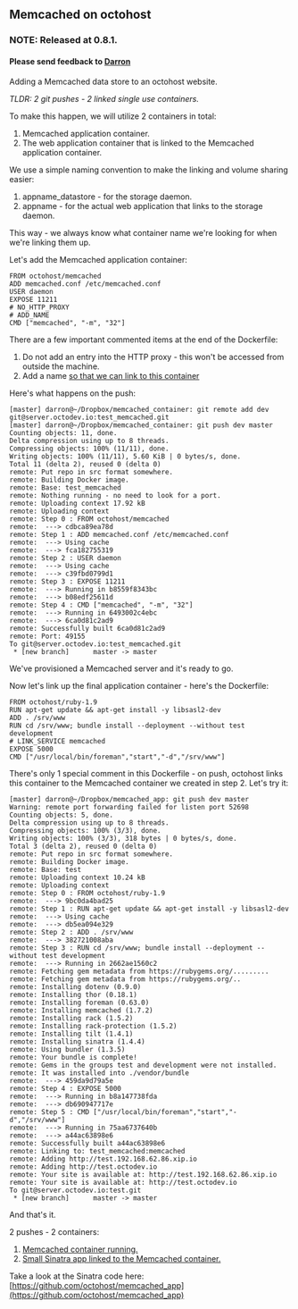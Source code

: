 ## Memcached on octohost
### NOTE: Released at 0.8.1.
#### Please send feedback to [Darron](mailto:darron@froese.org)

Adding a Memcached data store to an octohost website.

*TLDR: 2 git pushes - 2 linked single use containers.*

To make this happen, we will utilize 2 containers in total:

1. Memcached application container.
2. The web application container that is linked to the Memcached application container.

We use a simple naming convention to make the linking and volume sharing easier:

1. appname\_datastore - for the storage daemon.
2. appname - for the actual web application that links to the storage daemon.

This way - we always know what container name we're looking for when we're linking them up.

Let's add the Memcached application container:

```
FROM octohost/memcached
ADD memcached.conf /etc/memcached.conf
USER daemon
EXPOSE 11211
# NO_HTTP_PROXY
# ADD_NAME
CMD ["memcached", "-m", "32"]
```

There are a few important commented items at the end of the Dockerfile:

1. Do not add an entry into the HTTP proxy - this won't be accessed from outside the machine.
2. Add a name [so that we can link to this container](http://docs.docker.io/en/latest/use/working_with_volumes/)

Here's what happens on the push:

```
[master] darron@~/Dropbox/memcached_container: git remote add dev git@server.octodev.io:test_memcached.git
[master] darron@~/Dropbox/memcached_container: git push dev master
Counting objects: 11, done.
Delta compression using up to 8 threads.
Compressing objects: 100% (11/11), done.
Writing objects: 100% (11/11), 5.60 KiB | 0 bytes/s, done.
Total 11 (delta 2), reused 0 (delta 0)
remote: Put repo in src format somewhere.
remote: Building Docker image.
remote: Base: test_memcached
remote: Nothing running - no need to look for a port.
remote: Uploading context 17.92 kB
remote: Uploading context
remote: Step 0 : FROM octohost/memcached
remote:  ---> cdbca89ea78d
remote: Step 1 : ADD memcached.conf /etc/memcached.conf
remote:  ---> Using cache
remote:  ---> fca182755319
remote: Step 2 : USER daemon
remote:  ---> Using cache
remote:  ---> c39fbd0799d1
remote: Step 3 : EXPOSE 11211
remote:  ---> Running in b8559f8343bc
remote:  ---> b08edf25611d
remote: Step 4 : CMD ["memcached", "-m", "32"]
remote:  ---> Running in 6493002c4ebc
remote:  ---> 6ca0d81c2ad9
remote: Successfully built 6ca0d81c2ad9
remote: Port: 49155
To git@server.octodev.io:test_memcached.git
 * [new branch]      master -> master
 ```

We've provisioned a Memcached server and it's ready to go.

Now let's link up the final application container - here's the Dockerfile:

 ```
 FROM octohost/ruby-1.9
 RUN apt-get update && apt-get install -y libsasl2-dev
 ADD . /srv/www
 RUN cd /srv/www; bundle install --deployment --without test development
 # LINK_SERVICE memcached
 EXPOSE 5000
 CMD ["/usr/local/bin/foreman","start","-d","/srv/www"]
 ```

There's only 1 special comment in this Dockerfile - on push, octohost links this container to the Memcached container we created in step 2. Let's try it:

 ```
 [master] darron@~/Dropbox/memcached_app: git push dev master
 Warning: remote port forwarding failed for listen port 52698
 Counting objects: 5, done.
 Delta compression using up to 8 threads.
 Compressing objects: 100% (3/3), done.
 Writing objects: 100% (3/3), 318 bytes | 0 bytes/s, done.
 Total 3 (delta 2), reused 0 (delta 0)
 remote: Put repo in src format somewhere.
 remote: Building Docker image.
 remote: Base: test
 remote: Uploading context 10.24 kB
 remote: Uploading context
 remote: Step 0 : FROM octohost/ruby-1.9
 remote:  ---> 9bc0da4bad25
 remote: Step 1 : RUN apt-get update && apt-get install -y libsasl2-dev
 remote:  ---> Using cache
 remote:  ---> db5ea094e329
 remote: Step 2 : ADD . /srv/www
 remote:  ---> 382721008aba
 remote: Step 3 : RUN cd /srv/www; bundle install --deployment --without test development
 remote:  ---> Running in 2662ae1560c2
 remote: Fetching gem metadata from https://rubygems.org/.........
 remote: Fetching gem metadata from https://rubygems.org/..
 remote: Installing dotenv (0.9.0)
 remote: Installing thor (0.18.1)
 remote: Installing foreman (0.63.0)
 remote: Installing memcached (1.7.2)
 remote: Installing rack (1.5.2)
 remote: Installing rack-protection (1.5.2)
 remote: Installing tilt (1.4.1)
 remote: Installing sinatra (1.4.4)
 remote: Using bundler (1.3.5)
 remote: Your bundle is complete!
 remote: Gems in the groups test and development were not installed.
 remote: It was installed into ./vendor/bundle
 remote:  ---> 459da9d79a5e
 remote: Step 4 : EXPOSE 5000
 remote:  ---> Running in b8a147738fda
 remote:  ---> db690947717e
 remote: Step 5 : CMD ["/usr/local/bin/foreman","start","-d","/srv/www"]
 remote:  ---> Running in 75aa6737640b
 remote:  ---> a44ac63898e6
 remote: Successfully built a44ac63898e6
 remote: Linking to: test_memcached:memcached
 remote: Adding http://test.192.168.62.86.xip.io
 remote: Adding http://test.octodev.io
 remote: Your site is available at: http://test.192.168.62.86.xip.io
 remote: Your site is available at: http://test.octodev.io
 To git@server.octodev.io:test.git
  * [new branch]      master -> master
```

And that's it.

2 pushes - 2 containers:

1. [Memcached container running.](https://github.com/octohost/memcached_container)
2. [Small Sinatra app linked to the Memcached container.](https://github.com/octohost/memcached_app)

Take a look at the Sinatra code here: [https://github.com/octohost/memcached_app](https://github.com/octohost/memcached_app)
